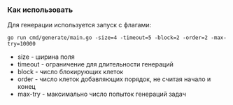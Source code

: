 ### Как использовать
Для генерации используется запуск с флагами:
```shell
go run cmd/generate/main.go -size=4 -timeout=5 -block=2 -order=2 -max-try=10000
```
- size - ширина поля
- timeout - ограничение для длительности генераций
- block - число блокирующих клеток
- order - число клеток добавляющих порядок, не считая начало и конец
- max-try - максимально число попыток генераций задач